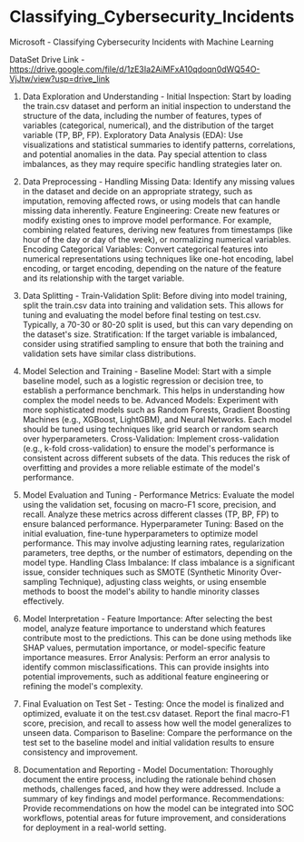 # Classifying_Cybersecurity_Incidents
Microsoft - Classifying Cybersecurity Incidents with Machine Learning

DataSet Drive Link - https://drive.google.com/file/d/1zE3Ia2AiMFxA10qdoqn0dWQ54O-VjJtw/view?usp=drive_link

1. Data Exploration and Understanding - 
  Initial Inspection: Start by loading the train.csv dataset and perform an initial inspection to understand the structure of the data, including the number of features, types of variables (categorical, numerical), and the distribution of the target variable (TP, BP, FP).
  Exploratory Data Analysis (EDA): Use visualizations and statistical summaries to identify patterns, correlations, and potential anomalies in the data. Pay special attention to class imbalances, as they may require specific handling strategies later on.

2. Data Preprocessing - 
  Handling Missing Data: Identify any missing values in the dataset and decide on an appropriate strategy, such as imputation, removing affected rows, or using models that can handle missing data inherently.
  Feature Engineering: Create new features or modify existing ones to improve model performance. For example, combining related features, deriving new features from timestamps (like hour of the day or day of the week), or normalizing numerical variables.
  Encoding Categorical Variables: Convert categorical features into numerical representations using techniques like one-hot encoding, label encoding, or target encoding, depending on the nature of the feature and its relationship with the target variable.
  
3. Data Splitting - 
  Train-Validation Split: Before diving into model training, split the train.csv data into training and validation sets. This allows for tuning and evaluating the model before final testing on test.csv. Typically, a 70-30 or 80-20 split is used, but this can vary depending on the dataset's size.
  Stratification: If the target variable is imbalanced, consider using stratified sampling to ensure that both the training and validation sets have similar class distributions.

4. Model Selection and Training - 
  Baseline Model: Start with a simple baseline model, such as a logistic regression or decision tree, to establish a performance benchmark. This helps in understanding how complex the model needs to be.
  Advanced Models: Experiment with more sophisticated models such as Random Forests, Gradient Boosting Machines (e.g., XGBoost, LightGBM), and Neural Networks. Each model should be tuned using techniques like grid search or random search over hyperparameters.
  Cross-Validation: Implement cross-validation (e.g., k-fold cross-validation) to ensure the model's performance is consistent across different subsets of the data. This reduces the risk of overfitting and provides a more reliable estimate of the model's performance.

5. Model Evaluation and Tuning - 
  Performance Metrics: Evaluate the model using the validation set, focusing on macro-F1 score, precision, and recall. Analyze these metrics across different classes (TP, BP, FP) to ensure balanced performance.
  Hyperparameter Tuning: Based on the initial evaluation, fine-tune hyperparameters to optimize model performance. This may involve adjusting learning rates, regularization parameters, tree depths, or the number of estimators, depending on the model type.
  Handling Class Imbalance: If class imbalance is a significant issue, consider techniques such as SMOTE (Synthetic Minority Over-sampling Technique), adjusting class weights, or using ensemble methods to boost the model's ability to handle minority classes effectively.

6. Model Interpretation - 
  Feature Importance: After selecting the best model, analyze feature importance to understand which features contribute most to the predictions. This can be done using methods like SHAP values, permutation importance, or model-specific feature importance measures.
  Error Analysis: Perform an error analysis to identify common misclassifications. This can provide insights into potential improvements, such as additional feature engineering or refining the model's complexity.

7. Final Evaluation on Test Set - 
  Testing: Once the model is finalized and optimized, evaluate it on the test.csv dataset. Report the final macro-F1 score, precision, and recall to assess how well the model generalizes to unseen data.
  Comparison to Baseline: Compare the performance on the test set to the baseline model and initial validation results to ensure consistency and improvement.

8. Documentation and Reporting - 
  Model Documentation: Thoroughly document the entire process, including the rationale behind chosen methods, challenges faced, and how they were addressed. Include a summary of key findings and model performance.
  Recommendations: Provide recommendations on how the model can be integrated into SOC workflows, potential areas for future improvement, and considerations for deployment in a real-world setting.
